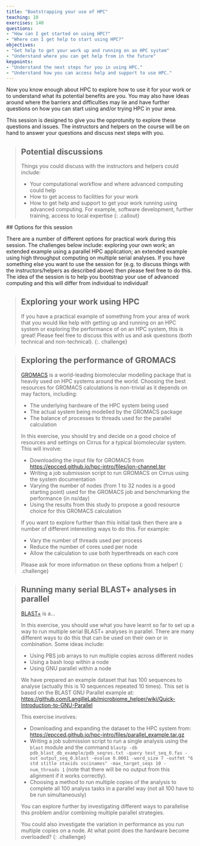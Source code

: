 ```yaml
---
title: "Bootstrapping your use of HPC"
teaching: 10
exercises: 140
questions:
- "How can I get started on using HPC?"
- "Where can I get help to start using HPC?"
objectives:
- "Get help to get your work up and running on an HPC system"
- "Understand where you can get help from in the future"
keypoints:
- "Understand the next steps for you in using HPC."
- "Understand how you can access help and support to use HPC."
---
```


Now you know enough about HPC to explore how to use it for your work or to understand
what its potential benefits are you. You may also have ideas around where the 
barriers and difficulties may lie and have further questions on how you can 
start using and/or trying HPC in your area.

This session is designed to give you the opprotunity to explore these questions and
issues. The instructors and helpers on the course will be on hand to answer your
questions and discuss next steps with you.

> ## Potential discussions
>
> Things you could discuss with the instructors and helpers could include:
>
> - Your computational workflow and where advanced computing could help
> - How to get access to facilities for your work
> - How to get help and support to get your work running using advanced computing.
>   For example, software development, further training, access to local expertise
{: .callout}

## Options for this session

There are a number of different options for practical work during this session. The
challenges below include: exploring your own work; an extended example using a parallel
HPC application; an extended example using high throughput computing on multiple
serial analyses. If you have something else you want to use the session for (e.g. to
discuss things with the instructors/helpers as described above) then please feel free
to do this. The idea of the session is to help you bootstrap your use of advanced computing
and this will differ from individual to individual!

> ## Exploring your work using HPC
> If you have a practical example of something from your area of work that you would like
> help with getting up and running on an HPC system or exploring the performance of
> on an HPC system, this is great! Please feel free to discuss this with us and ask
> questions (both technical and non-technical).
{:. challenge}

> ## Exploring the performance of GROMACS
>
> [GROMACS](http://www.gromacs.org) is a world-leading biomolecular modelling package
> that is heavily used on HPC systems around the world. Choosing the best resources
> for GROMACS calculations is non-trivial as it depends on may factors, including:
>
> - The underlying hardware of the HPC system being used
> - The actual system being modelled by the GROMACS package
> - The balance of processes to threads used for the parallel calculation
>
> In this exercise, you should try and decide on a good choice of resources and settings
> on Cirrus for a typical biomolecular system. This will involve:
>
> - Downloading the input file for GROMACS from https://epcced.github.io/hpc-intro/files/ion-channel.tpr
> - Writing a job submission script to run GROMACS on Cirrus using the system documentation
> - Varying the number of nodes (from 1 to 32 nodes is a good starting point) used for the GROMACS job
>   and benchmarking the performance (in ns/day)
> - Using the results from this study to propose a good resource choice for this GROMACS calculation
>
> If you want to explore further than this initial task then there are a number of 
> different interesting ways to do this. For example:
> 
> - Vary the number of threads used per process
> - Reduce the number of cores used per node
> - Allow the calculation to use both hyperthreads on each core
>
> Please ask for more information on these options from a helper!
{: .challenge}

> ## Running many serial BLAST+ analyses in parallel
>
> [BLAST+]() is a...
>
> In this exercise, you should use what you have learnt so far to set up a way to run multiple
> serial BLAST+ analyses in parallel. There are many different ways to do this that can be used
> on their own or in combination. Some ideas include:
>
> - Using PBS job arrays to run multiple copies across different nodes
> - Using a bash loop within a node
> - Using GNU parallel within a node
>
> We have prepared an example dataset that has 100 sequences to analyse (actually this is 10
> sequences repeated 10 times). This set is based on the BLAST GNU Parallel example at:
> https://github.com/LangilleLab/microbiome_helper/wiki/Quick-Introduction-to-GNU-Parallel
>
> This exercise involves:
>
> - Downloading and expanding the dataset to the HPC system from:  https://epcced.github.io/hpc-intro/files/parallel_example.tar.gz
> - Writing a job submission script to run a single analysis using the `blast` module and the command
    `blastp -db pdb_blast_db_example/pdb_seqres.txt -query test_seq_0.fas -out output_seq_0.blast -evalue 0.0001 -word_size 7 -outfmt "6 std stitle staxids sscinames" -max_target_seqs 10 -num_threads 1` 
>   (note that there will be no output from this alignment if it works correctly).
> - Choosing a method to run multiple copies of the analysis to complete all 100 analyss tasks in a parallel way
>   (not all 100 have to be run simultaneously)
>
> You can explore further by investigating different ways to parallelise this problem and/or
> combining multiple parallel strategies.
>
> You could also investigate the variation in performance as you run multiple copies on a node.
> At what point does the hardware become overloaded?
{: .challenge}





